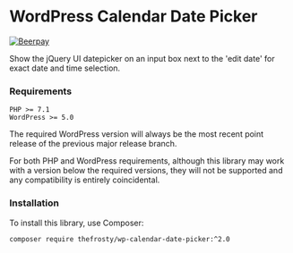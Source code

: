 # WordPress Calendar Date Picker

[![Beerpay](https://beerpay.io/thefrosty/wp-calendar-date-picker/badge.svg?style=flat)](https://beerpay.io/thefrosty/wp-calendar-date-picker)

Show the jQuery UI datepicker on an input box next to the 'edit date' for exact date and time selection.

### Requirements

```
PHP >= 7.1
WordPress >= 5.0
```

The required WordPress version will always be the most recent point release of
the previous major release branch.

For both PHP and WordPress requirements, although this library may work with a
version below the required versions, they will not be supported and any
compatibility is entirely coincidental.

### Installation

To install this library, use Composer:

```
composer require thefrosty/wp-calendar-date-picker:^2.0
```
